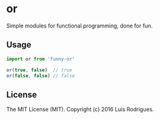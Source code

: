 # or

Simple modules for functional programming, done for fun.

## Usage

```javascript
import or from 'funny-or'

or(true, false)  // true
or(false, false) // false
```

## License

The MIT License (MIT). Copyright (c) 2016 Luís Rodrigues.
